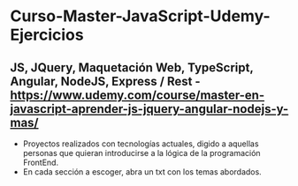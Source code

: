 # Curso-Master-JavaScript-Udemy-Ejercicios
## JS, JQuery, Maquetación Web, TypeScript, Angular, NodeJS, Express / Rest - https://www.udemy.com/course/master-en-javascript-aprender-js-jquery-angular-nodejs-y-mas/

- Proyectos realizados con tecnologías actuales, digido a aquellas personas que quieran introducirse a la lógica de la programación FrontEnd.
- En cada sección a escoger, abra un txt con los temas abordados.
